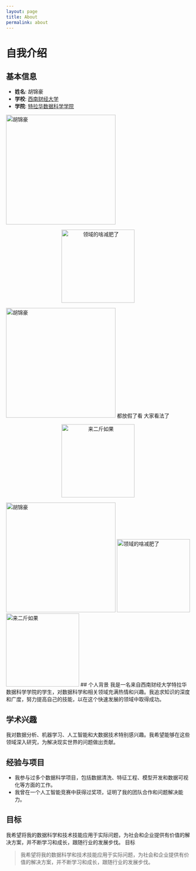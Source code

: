 ```yaml
---
layout: page
title: About
permalink: about
---
```


# 自我介绍

## 基本信息
- **姓名**: 胡锦豪
- **学校**: [西南财经大学](https://www.swufe.edu.cn/)
- **学院**: [特拉华数据科学学院](https://dsi.udel.edu/)
<img src="assets/img/IMG_7341.jpg" alt="胡锦豪" width="300"/>

<p align="center">
  <img src="/assets/img/img2.jpg" alt="领域的啥减肥了" width="200"/>
</p>
<img src="assets/img/img2.jpg" alt="胡锦豪" width="300"/>
 都放假了看
 大家看法了
<p align="center">
  <img src="/assets/img/img3.jpg" alt="来二斤如果" width="200"/>
</p>
<img src="assets/img/img1.jpg.jpg" alt="胡锦豪" width="300"/>
 <img src="/assets/img/img1.jpg.jpg" alt="领域的啥减肥了" width="200"/>
<img src="/assets/img/img3.jpg" alt="来二斤如果" width="200"/>
## 个人背景
我是一名来自西南财经大学特拉华数据科学学院的学生，对数据科学和相关领域充满热情和兴趣。我追求知识的深度和广度，努力提高自己的技能，以在这个快速发展的领域中取得成功。

## 学术兴趣
我对数据分析、机器学习、人工智能和大数据技术特别感兴趣。我希望能够在这些领域深入研究，为解决现实世界的问题做出贡献。

## 经验与项目
- 我参与过多个数据科学项目，包括数据清洗、特征工程、模型开发和数据可视化等方面的工作。
- 我曾在一个人工智能竞赛中获得过奖项，证明了我的团队合作和问题解决能力。

## 目标
我希望将我的数据科学和技术技能应用于实际问题，为社会和企业提供有价值的解决方案，并不断学习和成长，跟随行业的发展步伐。
目标
> 我希望将我的数据科学和技术技能应用于实际问题，为社会和企业提供有价值的解决方案，并不断学习和成长，跟随行业的发展步伐。



